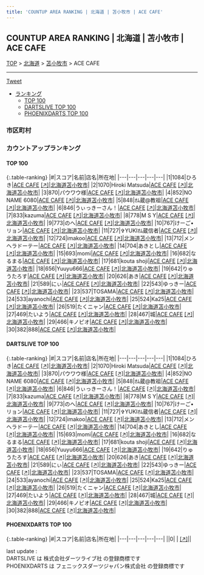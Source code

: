 ```yaml
---
title: 'COUNTUP AREA RANKING | 北海道 | 苫小牧市 | ACE CAFE'
---
```

## COUNTUP AREA RANKING | 北海道 | 苫小牧市 | ACE CAFE

[TOP](/darts/rank/) > [北海道](/darts/rank/北海道/) > [苫小牧市](/darts/rank/北海道/苫小牧市/) > ACE CAFE

___

<a href="https://twitter.com/share?ref_src=twsrc%5Etfw" data-text="COUNTUP AREA RANKING | 北海道苫小牧市ACE CAFE" class="twitter-share-button" data-hashtags="DARTSLIVE,PHOENIXDARTS,darts,ダーツ" data-show-count="false">Tweet</a>

* [ランキング](#カウントアップランキング)
    * [TOP 100](#top-100)
    * [DARTSLIVE TOP 100](#dartslive-top-100)
    * [PHOENIXDARTS TOP 100](#phoenixdarts-top-100)

### 市区町村

<ul>

</ul>

### カウントアップランキング

#### TOP 100



{:.table-ranking}
|#|スコア|名前|店名|所在地|
|---|---|---|---|---|
|1|1084|<span class="rank-name-dl">ひろき</span>|<a href="/darts/rank/shops/4e1c9435c38129f525d56fb0e5c39bac.html">ACE CAFE</a> <a href="https://search.dartslive.com/jp/shop/4e1c9435c38129f525d56fb0e5c39bac">[↗]</a>|<a href="/darts/rank/北海道/苫小牧市">北海道苫小牧市</a>|
|2|1070|<span class="rank-name-dl">Hiroki Matsuda</span>|<a href="/darts/rank/shops/4e1c9435c38129f525d56fb0e5c39bac.html">ACE CAFE</a> <a href="https://search.dartslive.com/jp/shop/4e1c9435c38129f525d56fb0e5c39bac">[↗]</a>|<a href="/darts/rank/北海道/苫小牧市">北海道苫小牧市</a>|
|3|870|<span class="rank-name-dl">パウワウ様</span>|<a href="/darts/rank/shops/4e1c9435c38129f525d56fb0e5c39bac.html">ACE CAFE</a> <a href="https://search.dartslive.com/jp/shop/4e1c9435c38129f525d56fb0e5c39bac">[↗]</a>|<a href="/darts/rank/北海道/苫小牧市">北海道苫小牧市</a>|
|4|852|<span class="rank-name-dl">NO NAME 6080</span>|<a href="/darts/rank/shops/4e1c9435c38129f525d56fb0e5c39bac.html">ACE CAFE</a> <a href="https://search.dartslive.com/jp/shop/4e1c9435c38129f525d56fb0e5c39bac">[↗]</a>|<a href="/darts/rank/北海道/苫小牧市">北海道苫小牧市</a>|
|5|848|<span class="rank-name-dl">ｵﾑ蔵@教祖</span>|<a href="/darts/rank/shops/4e1c9435c38129f525d56fb0e5c39bac.html">ACE CAFE</a> <a href="https://search.dartslive.com/jp/shop/4e1c9435c38129f525d56fb0e5c39bac">[↗]</a>|<a href="/darts/rank/北海道/苫小牧市">北海道苫小牧市</a>|
|6|846|<span class="rank-name-dl">うぃっきーさん！</span>|<a href="/darts/rank/shops/4e1c9435c38129f525d56fb0e5c39bac.html">ACE CAFE</a> <a href="https://search.dartslive.com/jp/shop/4e1c9435c38129f525d56fb0e5c39bac">[↗]</a>|<a href="/darts/rank/北海道/苫小牧市">北海道苫小牧市</a>|
|7|833|<span class="rank-name-dl">kazuma</span>|<a href="/darts/rank/shops/4e1c9435c38129f525d56fb0e5c39bac.html">ACE CAFE</a> <a href="https://search.dartslive.com/jp/shop/4e1c9435c38129f525d56fb0e5c39bac">[↗]</a>|<a href="/darts/rank/北海道/苫小牧市">北海道苫小牧市</a>|
|8|778|<span class="rank-name-dl">M S Y</span>|<a href="/darts/rank/shops/4e1c9435c38129f525d56fb0e5c39bac.html">ACE CAFE</a> <a href="https://search.dartslive.com/jp/shop/4e1c9435c38129f525d56fb0e5c39bac">[↗]</a>|<a href="/darts/rank/北海道/苫小牧市">北海道苫小牧市</a>|
|9|773|<span class="rank-name-dl">のへ</span>|<a href="/darts/rank/shops/4e1c9435c38129f525d56fb0e5c39bac.html">ACE CAFE</a> <a href="https://search.dartslive.com/jp/shop/4e1c9435c38129f525d56fb0e5c39bac">[↗]</a>|<a href="/darts/rank/北海道/苫小牧市">北海道苫小牧市</a>|
|10|767|<span class="rank-name-dl">けーご•リョン</span>|<a href="/darts/rank/shops/4e1c9435c38129f525d56fb0e5c39bac.html">ACE CAFE</a> <a href="https://search.dartslive.com/jp/shop/4e1c9435c38129f525d56fb0e5c39bac">[↗]</a>|<a href="/darts/rank/北海道/苫小牧市">北海道苫小牧市</a>|
|11|727|<span class="rank-name-dl">✞YUKIｵﾑ蔵信者</span>|<a href="/darts/rank/shops/4e1c9435c38129f525d56fb0e5c39bac.html">ACE CAFE</a> <a href="https://search.dartslive.com/jp/shop/4e1c9435c38129f525d56fb0e5c39bac">[↗]</a>|<a href="/darts/rank/北海道/苫小牧市">北海道苫小牧市</a>|
|12|724|<span class="rank-name-dl">imakoo</span>|<a href="/darts/rank/shops/4e1c9435c38129f525d56fb0e5c39bac.html">ACE CAFE</a> <a href="https://search.dartslive.com/jp/shop/4e1c9435c38129f525d56fb0e5c39bac">[↗]</a>|<a href="/darts/rank/北海道/苫小牧市">北海道苫小牧市</a>|
|13|712|<span class="rank-name-dl">メンヘラドーテー</span>|<a href="/darts/rank/shops/4e1c9435c38129f525d56fb0e5c39bac.html">ACE CAFE</a> <a href="https://search.dartslive.com/jp/shop/4e1c9435c38129f525d56fb0e5c39bac">[↗]</a>|<a href="/darts/rank/北海道/苫小牧市">北海道苫小牧市</a>|
|14|704|<span class="rank-name-dl">あきとし</span>|<a href="/darts/rank/shops/4e1c9435c38129f525d56fb0e5c39bac.html">ACE CAFE</a> <a href="https://search.dartslive.com/jp/shop/4e1c9435c38129f525d56fb0e5c39bac">[↗]</a>|<a href="/darts/rank/北海道/苫小牧市">北海道苫小牧市</a>|
|15|693|<span class="rank-name-dl">momi</span>|<a href="/darts/rank/shops/4e1c9435c38129f525d56fb0e5c39bac.html">ACE CAFE</a> <a href="https://search.dartslive.com/jp/shop/4e1c9435c38129f525d56fb0e5c39bac">[↗]</a>|<a href="/darts/rank/北海道/苫小牧市">北海道苫小牧市</a>|
|16|682|<span class="rank-name-dl">なるまる</span>|<a href="/darts/rank/shops/4e1c9435c38129f525d56fb0e5c39bac.html">ACE CAFE</a> <a href="https://search.dartslive.com/jp/shop/4e1c9435c38129f525d56fb0e5c39bac">[↗]</a>|<a href="/darts/rank/北海道/苫小牧市">北海道苫小牧市</a>|
|17|681|<span class="rank-name-dl">kouta shoji</span>|<a href="/darts/rank/shops/4e1c9435c38129f525d56fb0e5c39bac.html">ACE CAFE</a> <a href="https://search.dartslive.com/jp/shop/4e1c9435c38129f525d56fb0e5c39bac">[↗]</a>|<a href="/darts/rank/北海道/苫小牧市">北海道苫小牧市</a>|
|18|656|<span class="rank-name-dl">Yuuyu666</span>|<a href="/darts/rank/shops/4e1c9435c38129f525d56fb0e5c39bac.html">ACE CAFE</a> <a href="https://search.dartslive.com/jp/shop/4e1c9435c38129f525d56fb0e5c39bac">[↗]</a>|<a href="/darts/rank/北海道/苫小牧市">北海道苫小牧市</a>|
|19|642|<span class="rank-name-dl">りゅうたろす</span>|<a href="/darts/rank/shops/4e1c9435c38129f525d56fb0e5c39bac.html">ACE CAFE</a> <a href="https://search.dartslive.com/jp/shop/4e1c9435c38129f525d56fb0e5c39bac">[↗]</a>|<a href="/darts/rank/北海道/苫小牧市">北海道苫小牧市</a>|
|20|626|<span class="rank-name-dl">あき</span>|<a href="/darts/rank/shops/4e1c9435c38129f525d56fb0e5c39bac.html">ACE CAFE</a> <a href="https://search.dartslive.com/jp/shop/4e1c9435c38129f525d56fb0e5c39bac">[↗]</a>|<a href="/darts/rank/北海道/苫小牧市">北海道苫小牧市</a>|
|21|589|<span class="rank-name-dl">にぃ</span>|<a href="/darts/rank/shops/4e1c9435c38129f525d56fb0e5c39bac.html">ACE CAFE</a> <a href="https://search.dartslive.com/jp/shop/4e1c9435c38129f525d56fb0e5c39bac">[↗]</a>|<a href="/darts/rank/北海道/苫小牧市">北海道苫小牧市</a>|
|22|543|<span class="rank-name-dl">ゆっきー</span>|<a href="/darts/rank/shops/4e1c9435c38129f525d56fb0e5c39bac.html">ACE CAFE</a> <a href="https://search.dartslive.com/jp/shop/4e1c9435c38129f525d56fb0e5c39bac">[↗]</a>|<a href="/darts/rank/北海道/苫小牧市">北海道苫小牧市</a>|
|23|537|<span class="rank-name-dl">TOSAMA</span>|<a href="/darts/rank/shops/4e1c9435c38129f525d56fb0e5c39bac.html">ACE CAFE</a> <a href="https://search.dartslive.com/jp/shop/4e1c9435c38129f525d56fb0e5c39bac">[↗]</a>|<a href="/darts/rank/北海道/苫小牧市">北海道苫小牧市</a>|
|24|533|<span class="rank-name-dl">ayanochi</span>|<a href="/darts/rank/shops/4e1c9435c38129f525d56fb0e5c39bac.html">ACE CAFE</a> <a href="https://search.dartslive.com/jp/shop/4e1c9435c38129f525d56fb0e5c39bac">[↗]</a>|<a href="/darts/rank/北海道/苫小牧市">北海道苫小牧市</a>|
|25|524|<span class="rank-name-dl">Ka25</span>|<a href="/darts/rank/shops/4e1c9435c38129f525d56fb0e5c39bac.html">ACE CAFE</a> <a href="https://search.dartslive.com/jp/shop/4e1c9435c38129f525d56fb0e5c39bac">[↗]</a>|<a href="/darts/rank/北海道/苫小牧市">北海道苫小牧市</a>|
|26|519|<span class="rank-name-dl">たくニャン</span>|<a href="/darts/rank/shops/4e1c9435c38129f525d56fb0e5c39bac.html">ACE CAFE</a> <a href="https://search.dartslive.com/jp/shop/4e1c9435c38129f525d56fb0e5c39bac">[↗]</a>|<a href="/darts/rank/北海道/苫小牧市">北海道苫小牧市</a>|
|27|469|<span class="rank-name-dl">たいよう</span>|<a href="/darts/rank/shops/4e1c9435c38129f525d56fb0e5c39bac.html">ACE CAFE</a> <a href="https://search.dartslive.com/jp/shop/4e1c9435c38129f525d56fb0e5c39bac">[↗]</a>|<a href="/darts/rank/北海道/苫小牧市">北海道苫小牧市</a>|
|28|467|<span class="rank-name-dl">城</span>|<a href="/darts/rank/shops/4e1c9435c38129f525d56fb0e5c39bac.html">ACE CAFE</a> <a href="https://search.dartslive.com/jp/shop/4e1c9435c38129f525d56fb0e5c39bac">[↗]</a>|<a href="/darts/rank/北海道/苫小牧市">北海道苫小牧市</a>|
|29|466|<span class="rank-name-dl">キノピオ</span>|<a href="/darts/rank/shops/4e1c9435c38129f525d56fb0e5c39bac.html">ACE CAFE</a> <a href="https://search.dartslive.com/jp/shop/4e1c9435c38129f525d56fb0e5c39bac">[↗]</a>|<a href="/darts/rank/北海道/苫小牧市">北海道苫小牧市</a>|
|30|382|<span class="rank-name-dl">888</span>|<a href="/darts/rank/shops/4e1c9435c38129f525d56fb0e5c39bac.html">ACE CAFE</a> <a href="https://search.dartslive.com/jp/shop/4e1c9435c38129f525d56fb0e5c39bac">[↗]</a>|<a href="/darts/rank/北海道/苫小牧市">北海道苫小牧市</a>|


#### DARTSLIVE TOP 100



{:.table-ranking}
|#|スコア|名前|店名|所在地|
|---|---|---|---|---|
|1|1084|<span class="rank-name-dl">ひろき</span>|<a href="/darts/rank/shops/4e1c9435c38129f525d56fb0e5c39bac.html">ACE CAFE</a> <a href="https://search.dartslive.com/jp/shop/4e1c9435c38129f525d56fb0e5c39bac">[↗]</a>|<a href="/darts/rank/北海道/苫小牧市">北海道苫小牧市</a>|
|2|1070|<span class="rank-name-dl">Hiroki Matsuda</span>|<a href="/darts/rank/shops/4e1c9435c38129f525d56fb0e5c39bac.html">ACE CAFE</a> <a href="https://search.dartslive.com/jp/shop/4e1c9435c38129f525d56fb0e5c39bac">[↗]</a>|<a href="/darts/rank/北海道/苫小牧市">北海道苫小牧市</a>|
|3|870|<span class="rank-name-dl">パウワウ様</span>|<a href="/darts/rank/shops/4e1c9435c38129f525d56fb0e5c39bac.html">ACE CAFE</a> <a href="https://search.dartslive.com/jp/shop/4e1c9435c38129f525d56fb0e5c39bac">[↗]</a>|<a href="/darts/rank/北海道/苫小牧市">北海道苫小牧市</a>|
|4|852|<span class="rank-name-dl">NO NAME 6080</span>|<a href="/darts/rank/shops/4e1c9435c38129f525d56fb0e5c39bac.html">ACE CAFE</a> <a href="https://search.dartslive.com/jp/shop/4e1c9435c38129f525d56fb0e5c39bac">[↗]</a>|<a href="/darts/rank/北海道/苫小牧市">北海道苫小牧市</a>|
|5|848|<span class="rank-name-dl">ｵﾑ蔵@教祖</span>|<a href="/darts/rank/shops/4e1c9435c38129f525d56fb0e5c39bac.html">ACE CAFE</a> <a href="https://search.dartslive.com/jp/shop/4e1c9435c38129f525d56fb0e5c39bac">[↗]</a>|<a href="/darts/rank/北海道/苫小牧市">北海道苫小牧市</a>|
|6|846|<span class="rank-name-dl">うぃっきーさん！</span>|<a href="/darts/rank/shops/4e1c9435c38129f525d56fb0e5c39bac.html">ACE CAFE</a> <a href="https://search.dartslive.com/jp/shop/4e1c9435c38129f525d56fb0e5c39bac">[↗]</a>|<a href="/darts/rank/北海道/苫小牧市">北海道苫小牧市</a>|
|7|833|<span class="rank-name-dl">kazuma</span>|<a href="/darts/rank/shops/4e1c9435c38129f525d56fb0e5c39bac.html">ACE CAFE</a> <a href="https://search.dartslive.com/jp/shop/4e1c9435c38129f525d56fb0e5c39bac">[↗]</a>|<a href="/darts/rank/北海道/苫小牧市">北海道苫小牧市</a>|
|8|778|<span class="rank-name-dl">M S Y</span>|<a href="/darts/rank/shops/4e1c9435c38129f525d56fb0e5c39bac.html">ACE CAFE</a> <a href="https://search.dartslive.com/jp/shop/4e1c9435c38129f525d56fb0e5c39bac">[↗]</a>|<a href="/darts/rank/北海道/苫小牧市">北海道苫小牧市</a>|
|9|773|<span class="rank-name-dl">のへ</span>|<a href="/darts/rank/shops/4e1c9435c38129f525d56fb0e5c39bac.html">ACE CAFE</a> <a href="https://search.dartslive.com/jp/shop/4e1c9435c38129f525d56fb0e5c39bac">[↗]</a>|<a href="/darts/rank/北海道/苫小牧市">北海道苫小牧市</a>|
|10|767|<span class="rank-name-dl">けーご•リョン</span>|<a href="/darts/rank/shops/4e1c9435c38129f525d56fb0e5c39bac.html">ACE CAFE</a> <a href="https://search.dartslive.com/jp/shop/4e1c9435c38129f525d56fb0e5c39bac">[↗]</a>|<a href="/darts/rank/北海道/苫小牧市">北海道苫小牧市</a>|
|11|727|<span class="rank-name-dl">✞YUKIｵﾑ蔵信者</span>|<a href="/darts/rank/shops/4e1c9435c38129f525d56fb0e5c39bac.html">ACE CAFE</a> <a href="https://search.dartslive.com/jp/shop/4e1c9435c38129f525d56fb0e5c39bac">[↗]</a>|<a href="/darts/rank/北海道/苫小牧市">北海道苫小牧市</a>|
|12|724|<span class="rank-name-dl">imakoo</span>|<a href="/darts/rank/shops/4e1c9435c38129f525d56fb0e5c39bac.html">ACE CAFE</a> <a href="https://search.dartslive.com/jp/shop/4e1c9435c38129f525d56fb0e5c39bac">[↗]</a>|<a href="/darts/rank/北海道/苫小牧市">北海道苫小牧市</a>|
|13|712|<span class="rank-name-dl">メンヘラドーテー</span>|<a href="/darts/rank/shops/4e1c9435c38129f525d56fb0e5c39bac.html">ACE CAFE</a> <a href="https://search.dartslive.com/jp/shop/4e1c9435c38129f525d56fb0e5c39bac">[↗]</a>|<a href="/darts/rank/北海道/苫小牧市">北海道苫小牧市</a>|
|14|704|<span class="rank-name-dl">あきとし</span>|<a href="/darts/rank/shops/4e1c9435c38129f525d56fb0e5c39bac.html">ACE CAFE</a> <a href="https://search.dartslive.com/jp/shop/4e1c9435c38129f525d56fb0e5c39bac">[↗]</a>|<a href="/darts/rank/北海道/苫小牧市">北海道苫小牧市</a>|
|15|693|<span class="rank-name-dl">momi</span>|<a href="/darts/rank/shops/4e1c9435c38129f525d56fb0e5c39bac.html">ACE CAFE</a> <a href="https://search.dartslive.com/jp/shop/4e1c9435c38129f525d56fb0e5c39bac">[↗]</a>|<a href="/darts/rank/北海道/苫小牧市">北海道苫小牧市</a>|
|16|682|<span class="rank-name-dl">なるまる</span>|<a href="/darts/rank/shops/4e1c9435c38129f525d56fb0e5c39bac.html">ACE CAFE</a> <a href="https://search.dartslive.com/jp/shop/4e1c9435c38129f525d56fb0e5c39bac">[↗]</a>|<a href="/darts/rank/北海道/苫小牧市">北海道苫小牧市</a>|
|17|681|<span class="rank-name-dl">kouta shoji</span>|<a href="/darts/rank/shops/4e1c9435c38129f525d56fb0e5c39bac.html">ACE CAFE</a> <a href="https://search.dartslive.com/jp/shop/4e1c9435c38129f525d56fb0e5c39bac">[↗]</a>|<a href="/darts/rank/北海道/苫小牧市">北海道苫小牧市</a>|
|18|656|<span class="rank-name-dl">Yuuyu666</span>|<a href="/darts/rank/shops/4e1c9435c38129f525d56fb0e5c39bac.html">ACE CAFE</a> <a href="https://search.dartslive.com/jp/shop/4e1c9435c38129f525d56fb0e5c39bac">[↗]</a>|<a href="/darts/rank/北海道/苫小牧市">北海道苫小牧市</a>|
|19|642|<span class="rank-name-dl">りゅうたろす</span>|<a href="/darts/rank/shops/4e1c9435c38129f525d56fb0e5c39bac.html">ACE CAFE</a> <a href="https://search.dartslive.com/jp/shop/4e1c9435c38129f525d56fb0e5c39bac">[↗]</a>|<a href="/darts/rank/北海道/苫小牧市">北海道苫小牧市</a>|
|20|626|<span class="rank-name-dl">あき</span>|<a href="/darts/rank/shops/4e1c9435c38129f525d56fb0e5c39bac.html">ACE CAFE</a> <a href="https://search.dartslive.com/jp/shop/4e1c9435c38129f525d56fb0e5c39bac">[↗]</a>|<a href="/darts/rank/北海道/苫小牧市">北海道苫小牧市</a>|
|21|589|<span class="rank-name-dl">にぃ</span>|<a href="/darts/rank/shops/4e1c9435c38129f525d56fb0e5c39bac.html">ACE CAFE</a> <a href="https://search.dartslive.com/jp/shop/4e1c9435c38129f525d56fb0e5c39bac">[↗]</a>|<a href="/darts/rank/北海道/苫小牧市">北海道苫小牧市</a>|
|22|543|<span class="rank-name-dl">ゆっきー</span>|<a href="/darts/rank/shops/4e1c9435c38129f525d56fb0e5c39bac.html">ACE CAFE</a> <a href="https://search.dartslive.com/jp/shop/4e1c9435c38129f525d56fb0e5c39bac">[↗]</a>|<a href="/darts/rank/北海道/苫小牧市">北海道苫小牧市</a>|
|23|537|<span class="rank-name-dl">TOSAMA</span>|<a href="/darts/rank/shops/4e1c9435c38129f525d56fb0e5c39bac.html">ACE CAFE</a> <a href="https://search.dartslive.com/jp/shop/4e1c9435c38129f525d56fb0e5c39bac">[↗]</a>|<a href="/darts/rank/北海道/苫小牧市">北海道苫小牧市</a>|
|24|533|<span class="rank-name-dl">ayanochi</span>|<a href="/darts/rank/shops/4e1c9435c38129f525d56fb0e5c39bac.html">ACE CAFE</a> <a href="https://search.dartslive.com/jp/shop/4e1c9435c38129f525d56fb0e5c39bac">[↗]</a>|<a href="/darts/rank/北海道/苫小牧市">北海道苫小牧市</a>|
|25|524|<span class="rank-name-dl">Ka25</span>|<a href="/darts/rank/shops/4e1c9435c38129f525d56fb0e5c39bac.html">ACE CAFE</a> <a href="https://search.dartslive.com/jp/shop/4e1c9435c38129f525d56fb0e5c39bac">[↗]</a>|<a href="/darts/rank/北海道/苫小牧市">北海道苫小牧市</a>|
|26|519|<span class="rank-name-dl">たくニャン</span>|<a href="/darts/rank/shops/4e1c9435c38129f525d56fb0e5c39bac.html">ACE CAFE</a> <a href="https://search.dartslive.com/jp/shop/4e1c9435c38129f525d56fb0e5c39bac">[↗]</a>|<a href="/darts/rank/北海道/苫小牧市">北海道苫小牧市</a>|
|27|469|<span class="rank-name-dl">たいよう</span>|<a href="/darts/rank/shops/4e1c9435c38129f525d56fb0e5c39bac.html">ACE CAFE</a> <a href="https://search.dartslive.com/jp/shop/4e1c9435c38129f525d56fb0e5c39bac">[↗]</a>|<a href="/darts/rank/北海道/苫小牧市">北海道苫小牧市</a>|
|28|467|<span class="rank-name-dl">城</span>|<a href="/darts/rank/shops/4e1c9435c38129f525d56fb0e5c39bac.html">ACE CAFE</a> <a href="https://search.dartslive.com/jp/shop/4e1c9435c38129f525d56fb0e5c39bac">[↗]</a>|<a href="/darts/rank/北海道/苫小牧市">北海道苫小牧市</a>|
|29|466|<span class="rank-name-dl">キノピオ</span>|<a href="/darts/rank/shops/4e1c9435c38129f525d56fb0e5c39bac.html">ACE CAFE</a> <a href="https://search.dartslive.com/jp/shop/4e1c9435c38129f525d56fb0e5c39bac">[↗]</a>|<a href="/darts/rank/北海道/苫小牧市">北海道苫小牧市</a>|
|30|382|<span class="rank-name-dl">888</span>|<a href="/darts/rank/shops/4e1c9435c38129f525d56fb0e5c39bac.html">ACE CAFE</a> <a href="https://search.dartslive.com/jp/shop/4e1c9435c38129f525d56fb0e5c39bac">[↗]</a>|<a href="/darts/rank/北海道/苫小牧市">北海道苫小牧市</a>|


#### PHOENIXDARTS TOP 100



{:.table-ranking}
|#|スコア|名前|店名|所在地|
|---|---|---|---|---|
||0|<span class="rank-name-dl"> </span>|<a href="/darts/rank/shops/.html"></a> <a href="">[↗]</a>|<a href="/darts/rank//"></a>|


<div class="footer border-top border-gray-light mt-5 pt-3 text-right text-gray">
    last update : <span style="font-weight: italic" id="foot_last_modified"></span><br />
    DARTSLIVE は 株式会社ダーツライブ社 の登録商標です<br />
    PHOENIXDARTS は フェニックスダーツジャパン株式会社 の登録商標です<br />
</div>

<script src="https://cdnjs.cloudflare.com/ajax/libs/jquery.tablesorter/2.31.3/js/jquery.tablesorter.min.js" integrity="sha512-qzgd5cYSZcosqpzpn7zF2ZId8f/8CHmFKZ8j7mU4OUXTNRd5g+ZHBPsgKEwoqxCtdQvExE5LprwwPAgoicguNg==" crossorigin="anonymous" referrerpolicy="no-referrer"></script>
<link rel="stylesheet" href="https://cdnjs.cloudflare.com/ajax/libs/jquery.tablesorter/2.31.3/css/theme.default.min.css" integrity="sha512-wghhOJkjQX0Lh3NSWvNKeZ0ZpNn+SPVXX1Qyc9OCaogADktxrBiBdKGDoqVUOyhStvMBmJQ8ZdMHiR3wuEq8+w==" crossorigin="anonymous" referrerpolicy="no-referrer" />
<script>
$(function() {
    $(".table-ranking").tablesorter({sortList:[[0, 0]]});
    $("#foot_last_modified").text(formatDate(new Date(document.lastModified), 'yyyy-MM-dd HH:mm:ss'));
});
</script>

<script async src="https://platform.twitter.com/widgets.js" charset="utf-8"></script>
